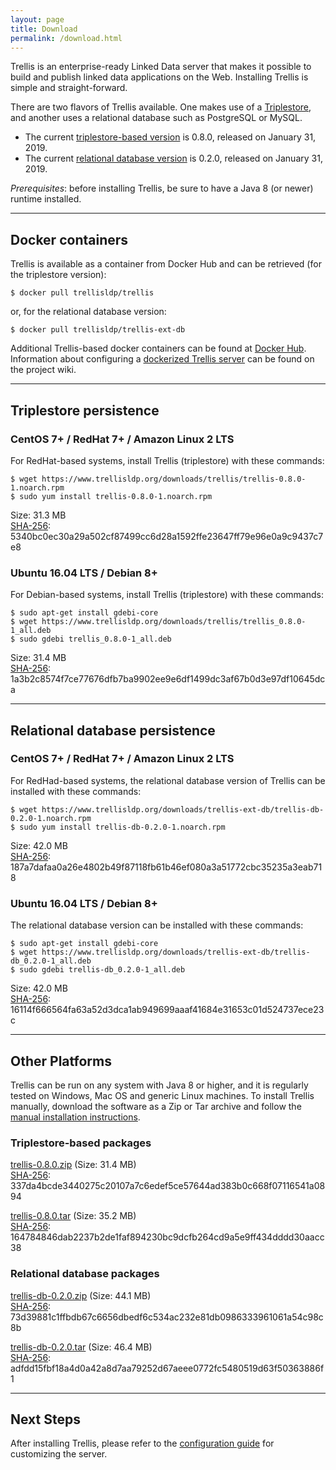 ```yaml
---
layout: page
title: Download
permalink: /download.html
---
```


Trellis is an enterprise-ready Linked Data server that makes it possible to build and publish linked data applications on the Web.
Installing Trellis is simple and straight-forward.

There are two flavors of Trellis available. One makes use of a [Triplestore](https://en.wikipedia.org/wiki/Triplestore), and another uses a relational database such as PostgreSQL or MySQL.

  * The current [triplestore-based version](https://github.com/trellis-ldp/trellis/releases/latest) is 0.8.0, released on January 31, 2019.
  * The current [relational database version](https://github.com/trellis-ldp/trellis-ext-db/releases/latest) is 0.2.0, released on January 31, 2019.

_Prerequisites_: before installing Trellis, be sure to have a Java 8 (or newer) runtime installed.

---

## Docker containers

Trellis is available as a container from Docker Hub and can be retrieved (for the triplestore
version):

    $ docker pull trellisldp/trellis

or, for the relational database version:

    $ docker pull trellisldp/trellis-ext-db

Additional Trellis-based docker containers can be found at [Docker Hub](https://hub.docker.com/u/trellisldp).
Information about configuring a [dockerized Trellis
server](https://github.com/trellis-ldp/trellis/wiki/Dockerized-Trellis) can be found on the project wiki.

---

## Triplestore persistence

### CentOS 7+ / RedHat 7+ / Amazon Linux 2 LTS

For RedHat-based systems, install Trellis (triplestore) with these commands:

    $ wget https://www.trellisldp.org/downloads/trellis/trellis-0.8.0-1.noarch.rpm
    $ sudo yum install trellis-0.8.0-1.noarch.rpm

Size: 31.3 MB  
[SHA-256](https://www.trellisldp.org/downloads/trellis/trellis-0.8.0-1.noarch.rpm.sha256): 5340bc0ec30a29a502cf87499cc6d28a1592ffe23647ff79e96e0a9c9437c7e8

### Ubuntu 16.04 LTS / Debian 8+

For Debian-based systems, install Trellis (triplestore) with these commands:

    $ sudo apt-get install gdebi-core
    $ wget https://www.trellisldp.org/downloads/trellis/trellis_0.8.0-1_all.deb
    $ sudo gdebi trellis_0.8.0-1_all.deb

Size: 31.4 MB  
[SHA-256](https://www.trellisldp.org/downloads/trellis/trellis_0.8.0-1_all.deb.sha256): 1a3b2c8574f7ce77676dfb7ba9902ee9e6df1499dc3af67b0d3e97df10645dca

---

## Relational database persistence

### CentOS 7+ / RedHat 7+ / Amazon Linux 2 LTS

For RedHad-based systems, the relational database version of Trellis can be installed with these commands:

    $ wget https://www.trellisldp.org/downloads/trellis-ext-db/trellis-db-0.2.0-1.noarch.rpm
    $ sudo yum install trellis-db-0.2.0-1.noarch.rpm

Size: 42.0 MB  
[SHA-256](https://www.trellisldp.org/downloads/trellis-ext-db/trellis-db-0.2.0-1.noarch.rpm.sha256): 187a7dafaa0a26e4802b49f87118fb61b46ef080a3a51772cbc35235a3eab718


### Ubuntu 16.04 LTS / Debian 8+

The relational database version can be installed with these commands:

    $ sudo apt-get install gdebi-core
    $ wget https://www.trellisldp.org/downloads/trellis-ext-db/trellis-db_0.2.0-1_all.deb
    $ sudo gdebi trellis-db_0.2.0-1_all.deb

Size: 42.0 MB  
[SHA-256](https://www.trellisldp.org/downloads/trellis-ext-db/trellis-db_0.2.0-1_all.deb.sha256): 16114f666564fa63a52d3dca1ab949699aaaf41684e31653c01d524737ece23c

---

## Other Platforms

Trellis can be run on any system with Java 8 or higher, and it is regularly
tested on Windows, Mac OS and generic Linux machines. To install Trellis
manually, download the software as a Zip or Tar archive and follow the
[manual installation instructions](https://github.com/trellis-ldp/trellis/wiki/Manual-Installation).

### Triplestore-based packages

[trellis-0.8.0.zip](https://www.trellisldp.org/downloads/trellis/trellis-0.8.0.zip)
(Size: 31.4 MB)  
[SHA-256](https://www.trellisldp.org/downloads/trellis/trellis-0.8.0.zip.sha256): 337da4bcde3440275c20107a7c6edef5ce57644ad383b0c668f07116541a0894

[trellis-0.8.0.tar](https://www.trellisldp.org/downloads/trellis/trellis-0.8.0.tar)
(Size: 35.2 MB)  
[SHA-256](https://www.trellisldp.org/downloads/trellis/trellis-0.8.0.tar.sha256): 164784846dab2237b2de1faf894230bc9dcfb264cd9a5e9ff434dddd30aacc38

### Relational database packages

[trellis-db-0.2.0.zip](https://www.trellisldp.org/downloads/trellis-ext-db/trellis-db-0.2.0.zip)
(Size: 44.1 MB)  
[SHA-256](https://www.trellisldp.org/downloads/trellis-ext-db/trellis-db-0.2.0.zip.sha256): 73d39881c1ffbdb67c6656dbedf6c534ac232e81db0986333961061a54c98c8b

[trellis-db-0.2.0.tar](https://www.trellisldp.org/downloads/trellis-ext-db/trellis-db-0.2.0.tar)
(Size: 46.4 MB)  
[SHA-256](https://www.trellisldp.org/downloads/trellis-ext-db/trellis-db-0.2.0.tar.sha256): adfdd15fbf18a4d0a42a8d7aa79252d67aeee0772fc5480519d63f50363886f1

---

## Next Steps

After installing Trellis, please refer to the [configuration guide](https://github.com/trellis-ldp/trellis/wiki/Configuration-Guide)
for customizing the server.

